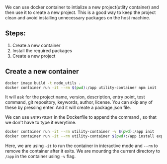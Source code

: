 We can use docker container to intialize a new project(utlity container) and then use it to create a new project. This is a good way to keep the project clean and avoid installing unnecessary packages on the host machine.

## Steps:

1. Create a new container
2. Install the required packages
3. Create a new project

## Create a new container

```bash
docker image build -t node_utils .
docker container run -it --rm $(pwd):/app utility-container npm init
```

It will ask for the project name, version, description, entry point, test command, git repository, keywords, author, license. You can skip any of these by pressing enter.
And it will create a package.json file.

We can use `ENTRYPOINT` in the Dockerfile to append the command , so that we don't have to type it everytime.

```bash
docker container run -it --rm utility-container -v $(pwd):/app init
docker container run -it --rm utility-container $(pwd):/app install express
```

Here, we are using `-it` to run the container in interactive mode and `--rm` to remove the container after it exits. We are mounting the current directory to `/app` in the container using `-v` flag.
